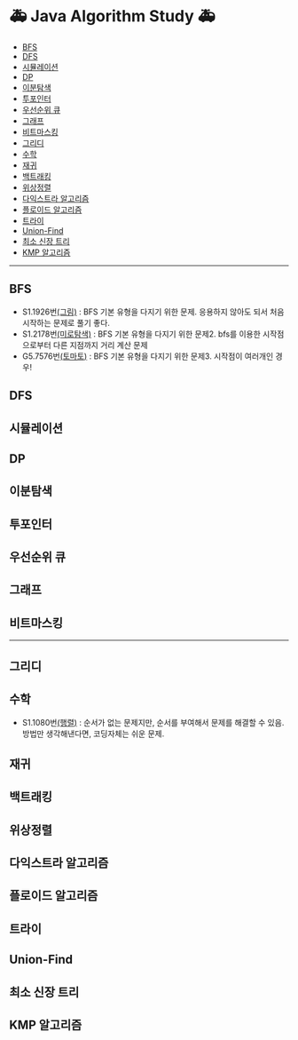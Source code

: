 # 🚑 Java Algorithm Study 🚑
- [BFS](#BFS)
- [DFS](#DFS)
- [시뮬레이션](#시뮬레이션)
- [DP](#DP)
- [이분탐색](#이분탐색)
- [투포인터](#투포인터)
- [우선순위 큐](#우선순위-큐)
- [그래프](#그래프)
- [비트마스킹](#비트마스킹)
- [그리디](#그리디)
- [수학](#수학)
- [재귀](#재귀)
- [백트래킹](#백트래킹)
- [위상정렬](#위상정렬)
- [다익스트라 알고리즘](#다익스트라-알고리즘)
- [플로이드 알고리즘](#플로이드-알고리즘)
- [트라이](#트라이)
- [Union-Find](#Union-Find)
- [최소 신장 트리](#최소-신장-트리)
- [KMP 알고리즘](#KMP-알고리즘)


-------------------
## BFS
- S1.1926번[(그림)](https://www.acmicpc.net/problem/1926) : BFS 기본 유형을 다지기 위한 문제. 응용하지 않아도 되서 처음 시작하는 문제로 풀기 좋다.
- S1.2178번[(미로탐색)](https://www.acmicpc.net/problem/2178) : BFS 기본 유형을 다지기 위한 문제2. bfs를 이용한 시작점으로부터 다른 지점까지 거리 계산 문제
- G5.7576번[(토마토)](https://www.acmicpc.net/problem/7576) : BFS 기본 유형을 다지기 위한 문제3. 시작점이 여러개인 경우!
## DFS
## 시뮬레이션
## DP
## 이분탐색
## 투포인터
## 우선순위 큐
## 그래프
## 비트마스킹
--------------------
## 그리디
## 수학
- S1.1080번[(행렬)](https://www.acmicpc.net/problem/1080) : 순서가 없는 문제지만, 순서를 부여해서 문제를 해결할 수 있음. 방법만 생각해낸다면, 코딩자체는 쉬운 문제.
## 재귀
## 백트래킹
## 위상정렬
## 다익스트라 알고리즘
## 플로이드 알고리즘
## 트라이
## Union-Find
## 최소 신장 트리
## KMP 알고리즘
